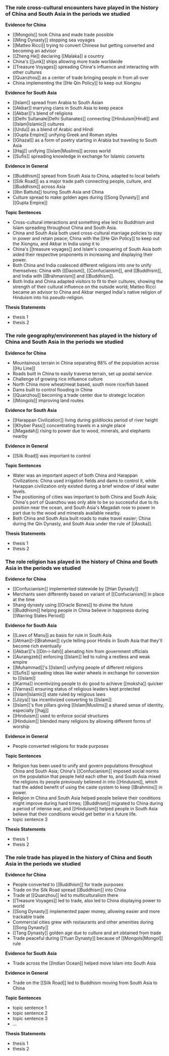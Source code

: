 ### The role cross-cultural encounters have played in the history of China and South Asia in the periods we studied

**Evidence for China**
- [[Mongols]] took China and made trade possible
- [[Ming Dynasty]] stopping sea voyages
- [[Matteo Ricci]] trying to convert Chinese but getting converted and becoming an advisor
- [[Zheng He]] declaring [[Malaka]] a country
- China's [[junk]] ships allowing more trade worldwide
- [[Treasure Voyages]] spreading China's influence and interacting with other cultures
- [[Quanzhou]] as a center of trade bringing people in from all over
- China implementing the [[He Qin Policy]] to keep out Xiongnu

**Evidence for South Asia**
- [[Islam]] spread from Arabia to South Asian
- [[Akbar]] marrying clans in South Asia to keep peace
- [[Akbar]]'s blend of religions
- [[Delhi Sultanate|Delhi Sultanates]] connecting [[Hinduism|Hindi]] and [[Islam|Islamic]] cultures
- [[Urdu]] as a blend of Arabic and Hindi
- [[Gupta Empire]] unifying Greek and Roman styles
- [[Ghazal]] as a form of poetry starting in Arabia but traveling to South Asia
- [[Hajj]] unifying [[Islam|Muslims]] across world
- [[Sufis]] spreading knowledge in exchange for Islamic converts

**Evidence in General**
- [[Buddhism]] spread from South Asia to China, adapted to local beliefs
- [[Silk Road]] as a major trade path connecting people, culture, and [[Buddhism]] across Asia
- [[Ibn Battuta]] touring South Asia and China
- Culture spread to make golden ages during [[Song Dynasty]] and [[Gupta Empire]]

**Topic Sentences**
- Cross-cultural interactions and something else led to Buddhism and Islam spreading throughout China and South Asia.
- China and South Asia both used cross-cultural marriage policies to stay in power and retain peace; China with the [[He Qin Policy]] to keep out the Xiongnu, and Akbar in India using it to
- China's [[treasure voyages]] and Islam's conquering of South Asia both aided their respective proponents in increasing and displaying their power.
- Both China and India coalesced different religions into one to unify themselves: China with [[Daoism]], [[Confucianism]], and [[Buddhism]], and India with [[Brahmanism]] and [[Buddhism]].
- Both India and China adapted visitors to fit to their cultures, showing the strength of their cultural influence on the outside world; Matteo Ricci became an advisor to China and Akbar merged India's native religion of Hinduism into his pseudo-religion.

**Thesis Statements**
- thesis 1
- thesis 2

### The role geography/environment has played in the history of China and South Asia in the periods we studied

**Evidence for China**
- Mountainous terrain in China separating 98% of the population across [[Hu Line]]
- Roads built in China to easily traverse terrain, set up postal service
- Challenge of growing rice influence culture
- North China more wheat/meat based, south more rice/fish based
- Dams built to control flooding in China
- [[Quanzhou]] becoming a trade center due to strategic location
- [[Mongols]] improving land routes

**Evidence for South Asia**
- [[Harappan Civilization]] living during goldilocks period of river height
- [[Khyber Pass]] concentrating travels in a single place
- [[Magadah]] rising to power due to wood, minerals, and elephants nearby

**Evidence in General**
- [[Silk Road]] was important to control

**Topic Sentences**
- Water was an important aspect of both China and Harappan Civilizations: China used irrigation fields and dams to control it, while Harappan civilization only existed during a brief window of ideal water levels.
- The positioning of cities was important to both China and South Asia; China's port of Quanzhou was only able to be so successful due to its position near the ocean, and South Asia's Magadah rose to power in part due to the wood and minerals available nearby.
- Both China and South Asia built roads to make travel easier; China during the Qin Dynasty, and South Asia under the rule of [[Asoka]].

**Thesis Statements**
- thesis 1
- thesis 2

### The role religion has played in the history of China and South Asia in the periods we studied

**Evidence for China**
- [[Confucianism]] implemented statewide by [[Han Dynasty]]
- Merchants seen differently based on variant of [[Confucianism]] in place at the time
- Shang dynasty using [[Oracle Bones]] to divine the future
- [[Buddhism]] helping people in China believe in happiness during [[Warring States Period]]

**Evidence for South Asia**
- [[Laws of Manu]] as basis for rule in South Asia
- [[Atman]]-[[Brahman]] cycle telling poor Hindis in South Asia that they'll become rich eventually
- [[Akbar]]'s [[Din-i-ilahi]] alienating him from government officials
- [[Aurangzeb]] enforcing [[Islam]] led to ruling a restless and weak empire
- [[Muhammad]]'s [[Islam]] unifying people of different religions
- [[Sufis]] spreading ideas like water wheels in exchange for conversion to [[Islam]]
- [[Karma]] incentivizing people to do good to achieve [[moksha]] quicker
- [[Varnas]] ensuring status of religious leaders kept protected
- [[Islam|Islamic]] state ruled by religious laws
- [[Jizya]] tax incentivized converting to [[Islam]]
- [[Islam]]'s five pillars giving [[Islam|Muslims]] a shared sense of identity, especially [[hajj]]
- [[Hinduism]] used to enforce social structures
- [[Hinduism]] blended many religions by allowing different forms of worship

**Evidence in General**
- People converted religions for trade purposes

**Topic Sentences**
- Religion has been used to unify and govern populations throughout China and South Asia; China's [[Confucianism]] imposed social norms on the population that people held each other to, and South Asia mixed the religions its people previously believed in into [[Hinduism]], which had the added benefit of using the caste system to keep [[Brahmins]] in power.
- Religion in China and South Asia helped people believe their conditions might improve during hard times; [[Buddhism]] migrated to China during a period of intense war, and [[Hinduism]] helped people in South Asia believe that their conditions would get better in a future life.
- topic sentence 3

**Thesis Statements**
- thesis 1
- thesis 2

### The role trade has played in the history of China and South Asia in the periods we studied

**Evidence for China**
- People converted to [[Buddhism]] for trade purposes
- Trade on the Silk Road spread [[Buddhism]] into China
- Trade at [[Quanzhou]] led to multiculturalism there
- [[Treasure Voyages]] led to trade, also led to China displaying power to world
- [[Song Dynasty]] implemented paper money, allowing easier and more trackable trade
- Commercial cities grew with restaurants and other amenities during [[Song Dynasty]]
- [[Tang Dynasty]] golden age due to culture and art obtained from trade
- Trade peaceful during [[Yuan Dynasty]] because of [[Mongols|Mongol]] rule

**Evidence for South Asia**
- Trade across the [[Indian Ocean]] helped move Islam into South Asia

**Evidence in General**
- Trade on the [[Silk Road]] led to Buddhism moving from South Asia to China

**Topic Sentences**
- topic sentence 1
- topic sentence 2
- topic sentence 3
- ...

**Thesis Statements**
- thesis 1
- thesis 2
